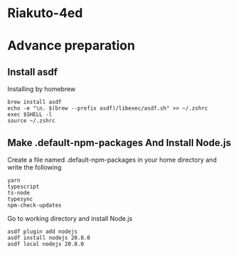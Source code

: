 # Riakuto-4ed

# Advance preparation

## Install asdf
Installing by homebrew 

```
brew install asdf
echo -e "\n. $(brew --prefix asdf)/libexec/asdf.sh" >> ~/.zshrc
exec $SHELL -l
source ~/.zshrc
```

## Make .default-npm-packages And Install Node.js
Create a file named .default-npm-packages in your home directory and write the following

```
yarn
typescript
ts-node
typesync
npm-check-updates
```

Go to working directory and install Node.js

```
asdf plugin add nodejs
asdf install nodejs 20.8.0
asdf local nodejs 20.8.0
```




